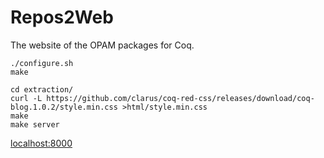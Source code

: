 # Repos2Web
The website of the OPAM packages for Coq.

    ./configure.sh
    make

    cd extraction/
    curl -L https://github.com/clarus/coq-red-css/releases/download/coq-blog.1.0.2/style.min.css >html/style.min.css
    make
    make server

[localhost:8000](http://localhost:8000/)
